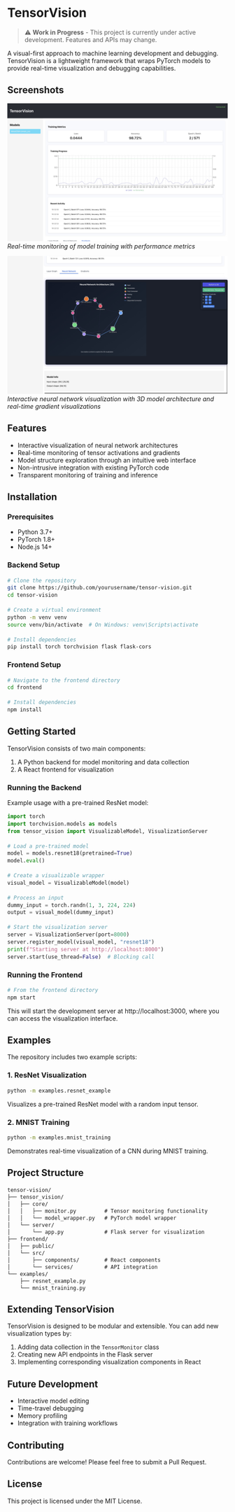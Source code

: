 # TensorVision

> ⚠️ **Work in Progress** - This project is currently under active development. Features and APIs may change.

A visual-first approach to machine learning development and debugging. TensorVision is a lightweight framework that wraps PyTorch models to provide real-time visualization and debugging capabilities.

## Screenshots

![TensorVision Interface](static/screenshot_1.jpeg)
*Real-time monitoring of model training with performance metrics*

![Training Visualization](static/screenshot_2.jpeg)
*Interactive neural network visualization with 3D model architecture and real-time gradient visualizations*

## Features

- Interactive visualization of neural network architectures
- Real-time monitoring of tensor activations and gradients
- Model structure exploration through an intuitive web interface
- Non-intrusive integration with existing PyTorch code
- Transparent monitoring of training and inference

## Installation

### Prerequisites

- Python 3.7+
- PyTorch 1.8+
- Node.js 14+

### Backend Setup

```bash
# Clone the repository
git clone https://github.com/yourusername/tensor-vision.git
cd tensor-vision

# Create a virtual environment
python -m venv venv
source venv/bin/activate  # On Windows: venv\Scripts\activate

# Install dependencies
pip install torch torchvision flask flask-cors
```

### Frontend Setup

```bash
# Navigate to the frontend directory
cd frontend

# Install dependencies
npm install
```

## Getting Started

TensorVision consists of two main components:
1. A Python backend for model monitoring and data collection
2. A React frontend for visualization

### Running the Backend

Example usage with a pre-trained ResNet model:

```python
import torch
import torchvision.models as models
from tensor_vision import VisualizableModel, VisualizationServer

# Load a pre-trained model
model = models.resnet18(pretrained=True)
model.eval()

# Create a visualizable wrapper
visual_model = VisualizableModel(model)

# Process an input
dummy_input = torch.randn(1, 3, 224, 224)
output = visual_model(dummy_input)

# Start the visualization server
server = VisualizationServer(port=8000)
server.register_model(visual_model, "resnet18")
print(f"Starting server at http://localhost:8000")
server.start(use_thread=False)  # Blocking call
```

### Running the Frontend

```bash
# From the frontend directory
npm start
```

This will start the development server at http://localhost:3000, where you can access the visualization interface.

## Examples

The repository includes two example scripts:

### 1. ResNet Visualization

```bash
python -m examples.resnet_example
```

Visualizes a pre-trained ResNet model with a random input tensor.

### 2. MNIST Training

```bash
python -m examples.mnist_training
```

Demonstrates real-time visualization of a CNN during MNIST training.

## Project Structure

```
tensor-vision/
├── tensor_vision/
│   ├── core/
│   │   ├── monitor.py         # Tensor monitoring functionality
│   │   └── model_wrapper.py   # PyTorch model wrapper
│   └── server/
│       └── app.py             # Flask server for visualization
├── frontend/
│   ├── public/
│   └── src/
│       ├── components/        # React components
│       └── services/          # API integration
└── examples/
    ├── resnet_example.py
    └── mnist_training.py
```

## Extending TensorVision

TensorVision is designed to be modular and extensible. You can add new visualization types by:

1. Adding data collection in the `TensorMonitor` class
2. Creating new API endpoints in the Flask server
3. Implementing corresponding visualization components in React

## Future Development

- Interactive model editing
- Time-travel debugging
- Memory profiling
- Integration with training workflows

## Contributing

Contributions are welcome! Please feel free to submit a Pull Request.

## License

This project is licensed under the MIT License.
